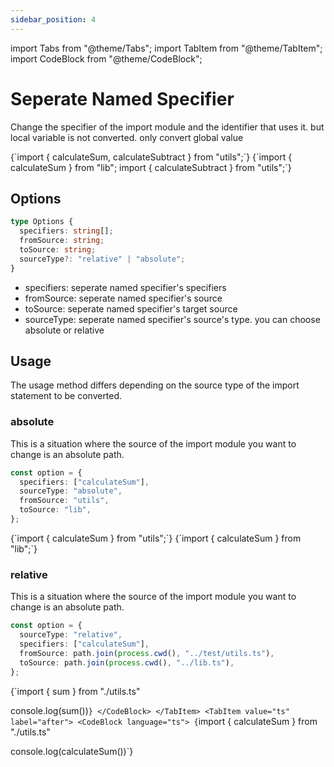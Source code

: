 ```yaml
---
sidebar_position: 4
---
```


import Tabs from "@theme/Tabs";
import TabItem from "@theme/TabItem";
import CodeBlock from "@theme/CodeBlock";

# Seperate Named Specifier

Change the specifier of the import module and the identifier that uses it. but local variable is not converted. only convert global value

<Tabs>
  <TabItem value="js" label="before" default>
    <CodeBlock language="ts">
      {`import { calculateSum, calculateSubtract } from "utils";`}
    </CodeBlock>
  </TabItem>
  <TabItem value="ts" label="after">
    <CodeBlock language="ts">
      {`import { calculateSum } from "lib";
import { calculateSubtract } from "utils";`}
    </CodeBlock>
  </TabItem>
</Tabs>

## Options

```typescript
type Options {
  specifiers: string[];
  fromSource: string;
  toSource: string;
  sourceType?: "relative" | "absolute";
}
```

- specifiers: seperate named specifier's specifiers
- fromSource: seperate named specifier's source
- toSource: seperate named specifier's target source
- sourceType: seperate named specifier's source's type. you can choose absolute or relative

## Usage

The usage method differs depending on the source type of the import statement to be converted.

### absolute

This is a situation where the source of the import module you want to change is an absolute path.

```typescript title="option.ts"
const option = {
  specifiers: ["calculateSum"],
  sourceType: "absolute",
  fromSource: "utils",
  toSource: "lib",
};
```

<Tabs>
  <TabItem value="js" label="before" default>
    <CodeBlock language="ts">
      {`import { calculateSum } from "utils";`}  
    </CodeBlock>
  </TabItem>
  <TabItem value="ts" label="after">
    <CodeBlock language="ts">
      {`import { calculateSum } from "lib";`}  
    </CodeBlock>
  </TabItem>
</Tabs>

### relative

This is a situation where the source of the import module you want to change is an absolute path.

```typescript title="option.ts"
const option = {
  sourceType: "relative",
  specifiers: ["calculateSum"],
  fromSource: path.join(process.cwd(), "../test/utils.ts"),
  toSource: path.join(process.cwd(), "../lib.ts"),
};
```

<Tabs>
  <TabItem value="js" label="before" default>
    <CodeBlock language="ts">
      {`import { sum } from  "./utils.ts"

console.log(sum())`}
    </CodeBlock>
  </TabItem>
  <TabItem value="ts" label="after">
    <CodeBlock language="ts">
      {`import { calculateSum } from "./utils.ts"

console.log(calculateSum())`}
</CodeBlock>
</TabItem>
</Tabs>

